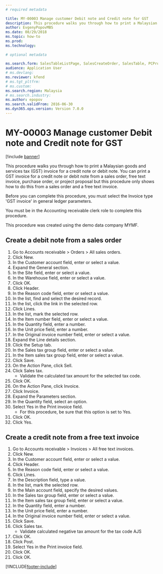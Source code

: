 ```yaml
--- 
# required metadata 
 
title: MY-00003 Manage customer Debit note and Credit note for GST
description: This procedure walks you through how to print a Malaysian goods and services tax (GST) invoice for a credit note or debit note. 
author: EvgenyPopovMBS
ms.date: 08/29/2018
ms.topic: how-to 
ms.prod:  
ms.technology:  
 
# optional metadata 
 
ms.search.form: SalesTableListPage, SalesCreateOrder, SalesTable, PCProductLookup, CustInvoiceJourLookup_MY, TaxGroupLookup, TaxTmpWorkTrans, SalesEditLines,  CustFreeInvoice, CustTableLookup, CustPostInvoiceJob, SRSPrintDestinationSettingsForm   
audience: Application User 
# ms.devlang:  
ms.reviewer: kfend
# ms.tgt_pltfrm:  
# ms.custom:  
ms.search.region: Malaysia
# ms.search.industry: 
ms.author: epopov
ms.search.validFrom: 2016-06-30 
ms.dyn365.ops.version: Version 7.0.0 
---
```

# MY-00003 Manage customer Debit note and Credit note for GST

[!include [banner](../../includes/banner.md)]

This procedure walks you through how to print a Malaysian goods and services tax (GST) invoice for a credit note or debit note. You can print a GST invoice for a credit note or debit note from a sales order, free text invoice, purchase order, or project proposal but this procedure only shows how to do this from a sales order and a free text invoice.

Before you can complete this procedure, you must select the Invoice type 'GST invoice' in general ledger parameters.

You must be in the Accounting receivable clerk role to complete this procedure.



This procedure was created using the demo data company MYMF.


## Create a debit note from a sales order
1. Go to Accounts receivable > Orders > All sales orders.
2. Click New.
3. In the Customer account field, enter or select a value.
4. Expand the General section.
5. In the Site field, enter or select a value.
6. In the Warehouse field, enter or select a value.
7. Click OK.
8. Click Header.
9. In the Reason code field, enter or select a value.
10. In the list, find and select the desired record.
11. In the list, click the link in the selected row.
12. Click Lines.
13. In the list, mark the selected row.
14. In the Item number field, enter or select a value.
15. In the Quantity field, enter a number.
16. In the Unit price field, enter a number.
17. In the Original invoice number field, enter or select a value.
18. Expand the Line details section.
19. Click the Setup tab.
20. In the Sales tax group field, enter or select a value.
21. In the Item sales tax group field, enter or select a value.
22. Click Save.
23. On the Action Pane, click Sell.
24. Click Sales tax.
    * Validate the calculated tax amount for the selected tax code.  
25. Click OK.
26. On the Action Pane, click Invoice.
27. Click Invoice.
28. Expand the Parameters section.
29. In the Quantity field, select an option.
30. Select Yes in the Print invoice field.
    * For this procedure, be sure that this option is set to Yes.  
31. Click OK.
32. Click Yes.

## Create a credit note from a free text invoice
1. Go to Accounts receivable > Invoices > All free text invoices.
2. Click New.
3. In the Customer account field, enter or select a value.
4. Click Header.
5. In the Reason code field, enter or select a value.
6. Click Lines.
7. In the Description field, type a value.
8. In the list, mark the selected row.
9. In the Main account field, specify the desired values.
10. In the Sales tax group field, enter or select a value.
11. In the Item sales tax group field, enter or select a value.
12. In the Quantity field, enter a number.
13. In the Unit price field, enter a number.
14. In the Original invoice number field, enter or select a value.
15. Click Save.
16. Click Sales tax.
    * Validate calculated negative tax amount for the tax code AJS  
17. Click OK.
18. Click Post.
19. Select Yes in the Print invoice field.
20. Click OK.
21. Click OK.



[!INCLUDE[footer-include](../../../includes/footer-banner.md)]